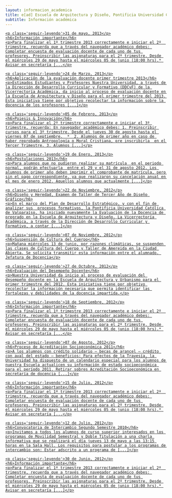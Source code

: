 ```yaml
---
layout: informacion_academica
title: e[ad] Escuela de Arquitectura y Diseño, Pontificia Universidad Católica de Valparaíso
subtitle: Información académica
---
```



<div class='fila'>


<div class='col-lg-4 col-md-6 col-sm-6 col-xs-12'>
<a href='#' class='bloque-enlace portada info-docencia'>
    
    <p class='seguir-leyendo'>31 de mayo, 2013</p>
    <h6>Información importante</h6>
    <p>Para finalizar el 1º trimestre 2013 correctamente e iniciar el 2º  trimestre, recuerda que a través del navegador académico debes: Completar encuesta de evaluación docente de cada uno de tus profesores. Preinscribir las asignaturas para el 2º trimestre. Desde el miércoles 29 de mayo hasta el miércoles 05 de junio (18:00 hrs).* Avisar en secretaría [...</p>

</a>
</div>

<div class='col-lg-4 col-md-6 col-sm-6 col-xs-12'>
<a href='#' class='bloque-enlace portada info-docencia'>
    
    <p class='seguir-leyendo'>24 de Marzo, 2013</p>
    <h6>Aplicación de la evaluación docente primer trimestre 2013</h6>
    <p>Estimados Estudiantes y Profesores Nuestra Universidad, a través de la Dirección de Desarrollo Curricular y Formativo (DDCyF) de la Vicerrectoría Académica, da inicio al proceso de evaluación docente en la Escuela de Arquitectura y Diseño para el primer trimestre del 2013. Esta iniciativa tiene por objetivo recolectar la información sobre la docencia de los profesores [...]</p>

</a>
</div>

<div class='col-lg-4 col-md-6 col-sm-6 col-xs-12'>
<a href='#' class='bloque-enlace portada info-docencia'>
    
    <p class='seguir-leyendo'>05 de Febrero, 2013</p>
    <h6>Poiesis & Innovación</h6>
    <p>Para finalizar el 2º trimestre correctamente e iniciar el 3º trimestre, recuerda: En navegador académico debes: 1. Preinscribir cursos para el 3º trimestre. Desde el jueves 30 de agosto hasta el viernes 07 de septiembre.  *  2. Alumnos de primer año en caso de haber reprobado Antropología o Moral Cristiana, pre inscribirla  en el Tercer Trimestre. 3. Alumnos [...]</p>

</a>
</div>

<div class='col-lg-4 col-md-6 col-sm-6 col-xs-12'>
<a href='#' class='bloque-enlace portada info-docencia'>
    
    <p class='seguir-leyendo'>19 de Enero, 2013</p>
    <h6>Postulaciones 2013</h6>
    <p>Para alumnos que no pudieron realizar su matrícula  en el periodo normal, podrán efectuarla  entre el 29 y el 31 de agosto 2012. Los alumnos de primer año deben imprimir el comprobante de matrícula, pero sin el pago correspondiente, ya que realizaron su cancelación anual en el mes de enero 2012. Aquellos alumnos que actualmente [...]</p>

</a>
</div>


<div class='col-lg-4 col-md-6 col-sm-6 col-xs-12'>
<a href='#' class='bloque-enlace portada info-docencia'>
    
    <p class='seguir-leyendo'>22 de Noviembre, 2012</p>
    <h6>Diseño y Heredad, Examen de Taller de Tercer Año de Diseño Gráfico</h6>
    <p>En el marco del Plan de Desarrollo Estratégico, y con el fin de analizar sus  procesos formativos, la Pontificia Universidad Católica de Valparaíso, ha iniciado nuevamente la Evaluación de la Docencia de pregrado en la Escuela de Arquitectura y Diseño. La Vicerrectoría Académica, a través de la Dirección de Desarrollo Curricular y Formativo, a contar [...]</p>

</a>
</div>

<div class='col-lg-4 col-md-6 col-sm-6 col-xs-12'>
<a href='#' class='bloque-enlace portada info-docencia'>
    
    <p class='seguir-leyendo'>07 de Noviembre, 2012</p>
    <h6>Suspensión de Cultura del Cuerpo</h6>
    <p>Mañana miércoles 13 de junio, por razones climáticas, se suspenden las clases de Cultura del Cuerpo y Taller de Amereida en la Ciudad Abierta. Se solicita transmitir esta información entre el alumnado. Jefatura de Docencia</p>

</a>
</div>

<div class='col-lg-4 col-md-6 col-sm-6 col-xs-12'>
<a href='#' class='bloque-enlace portada info-docencia'>
    
    <p class='seguir-leyendo'>27 de Octubre, 2012</p>
    <h6>Evaluación del Desempeño Docente</h6>
    <p>Nuestra Universidad da inicio al proceso de evaluación del desempeño docente en la Escuela de Arquitectura y Urbanismo para el primer trimestre del 2012. Esta iniciativa tiene por objetivo recolectar la información necesaria que permita identificar las fortalezas y debilidades de la docencia impartida.</p>

</a>
</div>

<div class='col-lg-4 col-md-6 col-sm-6 col-xs-12'>
<a href='#' class='bloque-enlace portada info-docencia'>
    
    <p class='seguir-leyendo'>18 de Septiembre, 2012</p>
    <h6>Información importante</h6>
    <p>Para finalizar el 1º trimestre 2013 correctamente e iniciar el 2º  trimestre, recuerda que a través del navegador académico debes: Completar encuesta de evaluación docente de cada uno de tus profesores. Preinscribir las asignaturas para el 2º trimestre. Desde el miércoles 29 de mayo hasta el miércoles 05 de junio (18:00 hrs).* Avisar en secretaría [...</p>

</a>
</div>


<div class='col-lg-4 col-md-6 col-sm-6 col-xs-12'>
<a href='#' class='bloque-enlace portada info-docencia'>
    
    <p class='seguir-leyendo'>07 de Agosto, 2012</p>
    <h6>Proceso de Acreditación Socioeconómica 2011</h6>
    <p>A los alumnos con crédito solidario – becas de arancel – crédito con aval del estado – beneficios: Para efectos de la Travesía, la Universidad ha dispuesto de un calendario especial para los alumnos de nuestra Escuela actualicen su información de estado socioeconómica para el período 2011. Retirar sobres Acreditación Socioeconómica en secretaría de docencia [...]</p>

</a>
</div>

<div class='col-lg-4 col-md-6 col-sm-6 col-xs-12'>
<a href='#' class='bloque-enlace portada info-docencia'>
    
    <p class='seguir-leyendo'>15 de Julio, 2012</p>
    <h6>Información importante</h6>
    <p>Para finalizar el 1º trimestre 2013 correctamente e iniciar el 2º  trimestre, recuerda que a través del navegador académico debes: Completar encuesta de evaluación docente de cada uno de tus profesores. Preinscribir las asignaturas para el 2º trimestre. Desde el miércoles 29 de mayo hasta el miércoles 05 de junio (18:00 hrs).* Avisar en secretaría [...</p>

</a>
</div>

<div class='col-lg-4 col-md-6 col-sm-6 col-xs-12'>
<a href='#' class='bloque-enlace portada info-docencia'>
    
    <p class='seguir-leyendo'>12 de Julio, 2012</p>
    <h6>Convocatoria de Intercambio Segundo Semestre 2010</h6>
    <p>Invitamos a todos los alumnos de curso superior interesados en los programas de Movilidad Semestral y Doble Titulación a una charla informativa que se realizará el día jueves 13 de mayo a las 13:15 horas en la Sala Hall. Los requisitos para postular a los programas de intercambio son: Estar adscrito a un programa de [...]</p>

</a>
</div>


<div class='col-lg-4 col-md-6 col-sm-6 col-xs-12'>
<a href='#' class='bloque-enlace portada info-docencia'>
    
    <p class='seguir-leyendo'>30 de Junio, 2012</p>
    <h6>Información importante</h6>
    <p>Para finalizar el 1º trimestre 2013 correctamente e iniciar el 2º  trimestre, recuerda que a través del navegador académico debes: Completar encuesta de evaluación docente de cada uno de tus profesores. Preinscribir las asignaturas para el 2º trimestre. Desde el miércoles 29 de mayo hasta el miércoles 05 de junio (18:00 hrs).* Avisar en secretaría [...]</p>

</a>
</div>

</div>

<div class='centrado extendido'>
<a class='btn btn-md btn-transparente gris cargar-mas'><i class="icn icn-caron-abajo icn-lg"></i> </a>
</div>